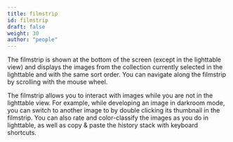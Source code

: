 ```yaml
---
title: filmstrip
id: filmstrip
draft: false
weight: 30
author: "people"
---
```


The filmstrip is shown at the bottom of the screen (except in the lighttable view) and displays the images from the collection currently selected in the lighttable and with the same sort order. You can navigate along the filmstrip by scrolling with the mouse wheel. 

The filmstrip allows you to interact with images while you are not in the lighttable view. For example, while developing an image in darkroom mode, you can switch to another image to by double clicking its thumbnail in the filmstrip. You can also rate and color-classify the images as you do in lighttable, as well as copy & paste the history stack with keyboard shortcuts.
